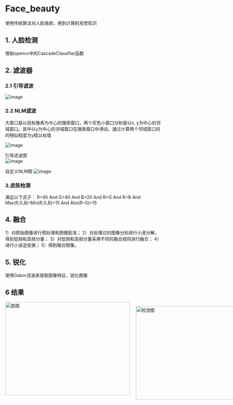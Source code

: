 # Face_beauty
 使用传统算法对人脸美颜，用到计算机视觉知识

 ## 1. 人脸检测
 借助opencv中的CascadeClassifier函数

 ## 2. 滤波器
 ### 2.1 引导滤波
 ![image](https://github.com/yxyxnrh/Face_beauty/assets/82510221/6f3dc2ea-6fac-484b-b9da-f83eb9e557bb)
 
 ### 2.2 NLM滤波

大窗口是以目标像素为中心的搜索窗口，两个灰色小窗口分别是以x, y为中心的邻域窗口。其中以y为中心的邻域窗口在搜索窗口中滑动，通过计算两个邻域窗口间的相似程度为y赋以权值

 ![image](https://github.com/yxyxnrh/Face_beauty/assets/82510221/79886efd-57f5-494c-b33b-83d937758c59)


引导滤波图  
  ![image](https://github.com/yxyxnrh/Face_beauty/assets/82510221/6e9c5978-41eb-47cb-8bcd-38fe45c4ef06)
  
自定义NLM图
  ![image](https://github.com/yxyxnrh/Face_beauty/assets/82510221/39d07952-0181-4d1c-abae-4b83f271792f)

 ### 3.皮肤检测
 满足以下式子：
 R>95 And G>40 And B>20 And R>G And R>B And Max(R,G,B)-Min(R,G,B)>15 And Abs(R-G)>15

 ## 4. 融合
1）对原始图像进行预处理和图像配准；
2）对处理过的图像分别进行小波分解，得到低频和高频分量；
3）对低频和高频分量采用不同的融合规则进行融合；
4）进行小波逆变换；
5）得到融合图像。

## 5. 锐化
使用Gabor滤波来提取图像特征，锐化图像

## 6 结果

<div style="display: flex;">
   <!-- 第一个图片 -->
   <img src="![image](https://github.com/yxyxnrh/Face_beauty/assets/82510221/09db64c3-361c-4de5-9664-e3591ead89ab)
" alt="原图" width="400" height="300" style="margin-right: 20px;">
   
   <!-- 第二个图片 -->
   <img src="![image](https://github.com/yxyxnrh/Face_beauty/assets/82510221/0595434e-407e-4066-8509-6987de4a729a)
" alt="检测图" width="400" height="300">
</div>





